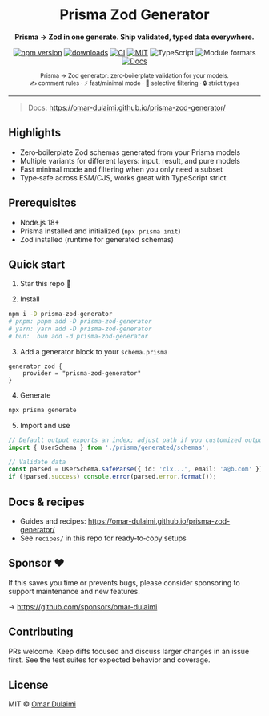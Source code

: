 <div align="center">
	<h1>Prisma Zod Generator</h1>
	<p><strong>Prisma → Zod in one generate. Ship validated, typed data everywhere.</strong></p>
	<p>
		<a href="https://www.npmjs.com/package/prisma-zod-generator"><img alt="npm version" src="https://img.shields.io/npm/v/prisma-zod-generator.svg?color=16C464&label=npm"></a>
		<a href="https://www.npmjs.com/package/prisma-zod-generator"><img alt="downloads" src="https://img.shields.io/npm/dw/prisma-zod-generator.svg?color=8B5CF6&label=downloads"></a>
		<a href="https://github.com/omar-dulaimi/prisma-zod-generator/actions"><img alt="CI" src="https://img.shields.io/github/actions/workflow/status/omar-dulaimi/prisma-zod-generator/ci.yml?branch=master&label=CI"></a>
		<a href="https://github.com/omar-dulaimi/prisma-zod-generator/blob/master/LICENSE"><img alt="MIT" src="https://img.shields.io/badge/license-MIT-0a0a0a.svg"></a>
		<img alt="TypeScript" src="https://img.shields.io/badge/types-TypeScript-blue.svg">
		<img alt="Module formats" src="https://img.shields.io/badge/modules-ESM%20%2B%20CJS-444.svg">
		<a href="https://omar-dulaimi.github.io/prisma-zod-generator/"><img alt="Docs" src="https://img.shields.io/badge/docs-website-0ea5e9.svg"></a>
	</p>
	<sub>
		Prisma → Zod generator: zero‑boilerplate validation for your models.<br/>
		✍️ comment rules · ⚡ fast/minimal mode · 🎯 selective filtering · 🔒 strict types
	</sub>
</div>

---

> Docs: https://omar-dulaimi.github.io/prisma-zod-generator/

## Highlights

- Zero‑boilerplate Zod schemas generated from your Prisma models
- Multiple variants for different layers: input, result, and pure models
- Fast minimal mode and filtering when you only need a subset
- Type‑safe across ESM/CJS, works great with TypeScript strict

## Prerequisites

- Node.js 18+
- Prisma installed and initialized (`npx prisma init`)
- Zod installed (runtime for generated schemas)

## Quick start

1) Star this repo 🌟

2) Install

```bash
npm i -D prisma-zod-generator
# pnpm: pnpm add -D prisma-zod-generator
# yarn: yarn add -D prisma-zod-generator
# bun:  bun add -d prisma-zod-generator
```

3) Add a generator block to your `schema.prisma`

```prisma
generator zod {
	provider = "prisma-zod-generator"
}
```

4) Generate

```bash
npx prisma generate
```

5) Import and use

```ts
// Default output exports an index; adjust path if you customized output
import { UserSchema } from './prisma/generated/schemas';

// Validate data
const parsed = UserSchema.safeParse({ id: 'clx...', email: 'a@b.com' });
if (!parsed.success) console.error(parsed.error.format());
```

## Docs & recipes

- Guides and recipes: https://omar-dulaimi.github.io/prisma-zod-generator/
- See `recipes/` in this repo for ready‑to‑copy setups

## Sponsor ❤️

If this saves you time or prevents bugs, please consider sponsoring to support maintenance and new features.

→ https://github.com/sponsors/omar-dulaimi

## Contributing

PRs welcome. Keep diffs focused and discuss larger changes in an issue first. See the test suites for expected behavior and coverage.

## License

MIT © [Omar Dulaimi](https://github.com/omar-dulaimi)

